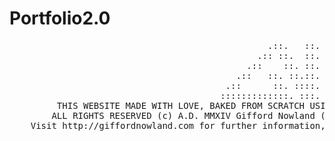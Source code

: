 Portfolio2.0
============
<pre>
                                                 .::.   ::.
                                               .:: ::.  ::.
                                             .::    ::. ::.
                                           .::   ::. ::.::.
                                         .::      ::. ::::.
                                        :::::::::::::. :::.
         THIS WEBSITE MADE WITH LOVE, BAKED FROM SCRATCH USING ONLY THE FINEST INGREDIENTS.
        ALL RIGHTS RESERVED (c) A.D. MMXIV Gifford Nowland (except where otherwise credited)
    Visit http://giffordnowland.com for further information, freelance, or employment inquiries.
</pre>
